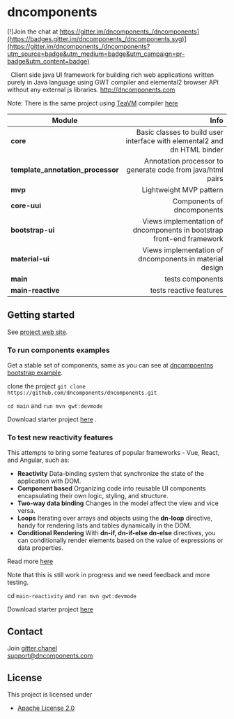 # dncomponents

[![Join the chat at https://gitter.im/dncomponents_/dncomponents](https://badges.gitter.im/dncomponents_/dncomponents.svg)](https://gitter.im/dncomponents_/dncomponents?utm_source=badge&utm_medium=badge&utm_campaign=pr-badge&utm_content=badge)

&nbsp;&nbsp;Client side java UI framework for building rich web applications written purely in Java language using GWT
compiler and elemental2 browser API without any external js libraries.
http://dncomponents.com

Note: There is the same project using [TeaVM](https://teavm.org/) compiler [here](https://github.com/dncomponents/dncomponents-tea) 

| Module                                |                                                                      Info |
|---------------------------------------|--------------------------------------------------------------------------:|
| <b>core</b>                           |  Basic classes to build user interface with elemental2 and dn HTML binder |
| <b> template_annotation_processor</b> |                Annotation processor to generate code from java/html pairs |
| <b> mvp</b>                           |                                                   Lightweight MVP pattern |
| <b>core-uui</b>                       |                                                Components of dncomponents |
| <b>bootstrap-ui</b>                   | Views implementation of dncomponents in bootstrap front-end framework</b> |
| <b>material-ui</b>                    |                   Views implementation of dncomponents in material design |
| <b>main</b>                           |                                                          tests components |
| <b>main-reactive</b>                  |                                                   tests reactive features |

## Getting started

See [project web site](https://dncomponents.com/index.html).

### To run components examples

Get a stable set of components, same as you can see at  [dncompoentns bootstrap example](https://dncomponents.com/demo/index.html).

clone the project `git clone https://github.com/dncomponents/dncomponents.git`

`cd main` and `run mvn gwt:devmode`


Download starter project [here](https://github.com/dncomponents/dncomponents-java-starter-bs) .

### To test new reactivity features

This attempts to bring some features of popular frameworks - Vue, React, and Angular, such as:

* **Reactivity** Data-binding system that synchronize the state of the application with DOM.<br>
* **Component based** Organizing code into reusable UI components encapsulating their own logic, styling, and structure. <br>
* **Two-way data binding** Changes in the model affect the view and vice versa. <br>
* **Loops** Iterating over arrays and objects using the **dn-loop** directive, handy for rendering lists and tables dynamically in the DOM. <br>
* **Conditional Rendering** With **dn-if, dn-if-else dn-else** directives, you can conditionally render elements based on the value of expressions or data properties.


Read more [here](https://github.com/dncomponents/dncomponents/blob/master/main-reactive/README.md)

Note that this is still work in progress and we need feedback and more testing.

cd `main-reactivity` and `run mvn gwt:devmode`

Download starter project [here](https://github.com/dncomponents/dncomponents-java-elemental-starter)

## Contact
Join [gitter chanel](https://gitter.im/dncomponents_/dncomponents) <br> 
support@dncomponents.com

## License

This project is licensed under

* [Apache License 2.0](http://www.apache.org/licenses/LICENSE-2.0)
